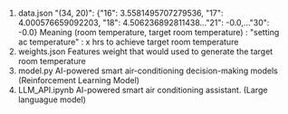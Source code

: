 1. data.json
"(34, 20)": {"16": 3.5581495707279536, "17": 4.000576659092203, "18": 4.506236892811438..."21": -0.0,..."30": -0.0}
Meaning (room temperature, target room temperature) : "setting ac temperature" : x hrs to achieve target room temperature
2. weights.json
Features weight that would used to generate the target room temperature
3. model.py
AI-powered smart air-conditioning decision-making models (Reinforcement Learning Model)
4. LLM_API.ipynb
AI-powered smart air conditioning assistant. (Large languague model)
